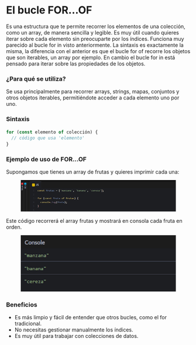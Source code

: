 # El bucle FOR…OF

Es una estructura que te permite recorrer los elementos de una colección, como un array, de manera sencilla y legible. Es muy útil cuando quieres iterar sobre cada elemento sin preocuparte por los índices. Funciona muy parecido al bucle for in visto anteriormente. La sintaxis es exactamente la misma, la diferencia con el anterior es que el bucle for of recorre los objetos que son iterables, un array por ejemplo. En cambio el bucle for in está pensado para iterar sobre las propiedades de los objetos.

### ¿Para qué se utiliza?

Se usa principalmente para recorrer arrays, strings, mapas, conjuntos y otros objetos iterables, permitiéndote acceder a cada elemento uno por uno.

### Sintaxis

```javascript
for (const elemento of colección) {
  // código que usa 'elemento'
}

```

### Ejemplo de uso de FOR…OF

Supongamos que tienes un array de frutas y quieres imprimir cada una:

<figure><img src="../../.gitbook/assets/image.png" alt=""><figcaption></figcaption></figure>

Este código recorrerá el array frutas y mostrará en consola cada fruta en orden.

<figure><img src="../../.gitbook/assets/image (1).png" alt=""><figcaption></figcaption></figure>

### Beneficios

* Es más limpio y fácil de entender que otros bucles, como el for tradicional.
* No necesitas gestionar manualmente los índices.
* Es muy útil para trabajar con colecciones de datos.
